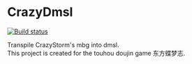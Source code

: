 # CrazyDmsl

[![Build status](https://ci.appveyor.com/api/projects/status/dtof2kpyj0g99tjl?svg=true)](https://ci.appveyor.com/project/ice1000/crazydmsl)

Transpile CrazyStorm's mbg into dmsl.  
This project is created for the touhou doujin game 东方蝶梦志.

